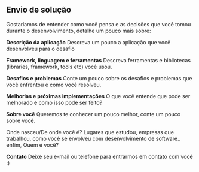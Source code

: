 ## Envio de solução

Gostariamos de entender como você pensa e as decisões que você tomou durante o desenvolvimento, detalhe um pouco mais sobre:

**Descrição da aplicação**
Descreva um pouco a aplicação que você desenvolveu para o desafio

**Framework, linguagem e ferramentas**
Descreva ferramentas e bibliotecas (libraries, framework, tools etc) você usou.

**Desafios e problemas**
Conte um pouco sobre os desafios e problemas que você enfrentou e como você resolveu.

**Melhorias e próximas implementações**
O que você entende que pode ser melhorado e como isso pode ser feito?

**Sobre você**
Queremos te conhecer um pouco melhor, conte um pouco sobre você.

Onde nasceu/De onde você é? Lugares que estudou, empresas que trabalhou, como você se envolveu com desenvolvimento de software.. enfim, Quem é você?

**Contato**
Deixe seu e-mail ou telefone para entrarmos em contato com você :) 